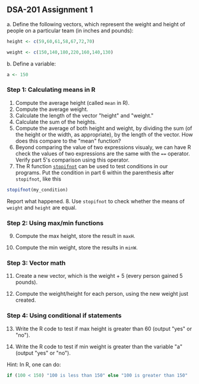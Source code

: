 ## DSA-201 Assignment 1

a.  Define the following vectors, which represent the weight and height of people on a particular team (in inches and pounds):

```r
height <- c(59,60,61,58,67,72,70)

weight <- c(150,140,180,220,160,140,130)
```

b.  Define a variable:

```r
a <- 150
```

### Step 1: Calculating means in R

1.  Compute the average height (called `mean` in R).
2.  Compute the average weight.
3.  Calculate the length of the vector "height" and "weight."
4.  Calculate the sum of the heights.
5.  Compute the average of both height and weight, by dividing the sum (of the height or the width, as appropriate), by the length of the vector. How does this compare to the "mean" function?
6.  Beyond comparing the value of two expressions visualy, we can have R check the values of two expressions are the same with the `==` operator. Verify part 5's comparison using this operator.
7.  The R function [`stopifnot`](https://www.rdocumentation.org/packages/base/versions/3.6.2/topics/stopifnot) can be used to test conditions in our programs. Put the condition in part 6 within the parenthesis after `stopifnot`, like this
```r
stopifnot(my_condition)
```
Report what happened.
8. Use `stopifnot` to check whether the means of `weight` and `height` are equal.

### Step 2: Using max/min functions

9.  Compute the max height, store the result in `maxH`.

10.  Compute the min weight, store the results in `minW`.

### Step 3: Vector math

11.  Create a new vector, which is the weight + 5 (every person gained 5 pounds).

12.  Compute the weight/height for each person, using the new weight just created.

### Step 4: Using conditional if statements

13. Write the R code to test if max height is greater than 60 (output "yes" or "no").

14. Write the R code to test if min weight is greater than the variable "a" (output "yes" or "no").

Hint: In R, one can do:

```r
if (100 < 150) "100 is less than 150" else "100 is greater than 150"
```
